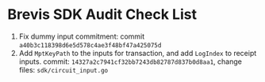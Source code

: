 # Brevis SDK Audit Check List

1. Fix dummy input commitment: commit `a40b3c118398d6e5d578c4ae3f48bf47a425075d`
2. Add `MptKeyPath` to the inputs for transaction, and add `LogIndex` to receipt inputs. commit: `14327a2c7941cf32bb7243db82787d837b0d8aa1`, change files: `sdk/circuit_input.go`
  

